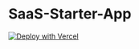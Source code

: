 # SaaS-Starter-App

[![Deploy with Vercel](https://vercel.com/button)](https://vercel.com/new/clone?repository-url=https%3A%2F%2Fgithub.com%2Fsgitsenko%2Fsaas-starter-app&integration-ids=oac_VqOgBHqhEoFTPzGkPd7L0iH6&external-id=https%3A%2F%2Fgithub.com%2Fsgitsenko%2Fsaas-starter-app%2Ftree%2Fmain)
